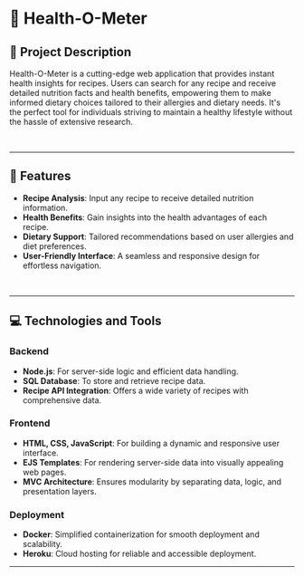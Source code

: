 # 🥗 **Health-O-Meter**

## 📝 **Project Description**

Health-O-Meter is a cutting-edge web application that provides instant health insights for recipes. Users can search for any recipe and receive detailed nutrition facts and health benefits, empowering them to make informed dietary choices tailored to their allergies and dietary needs. It's the perfect tool for individuals striving to maintain a healthy lifestyle without the hassle of extensive research.

<br>

---

## 🌟 **Features**

- **Recipe Analysis**: Input any recipe to receive detailed nutrition information.
- **Health Benefits**: Gain insights into the health advantages of each recipe.
- **Dietary Support**: Tailored recommendations based on user allergies and diet preferences.
- **User-Friendly Interface**: A seamless and responsive design for effortless navigation.

<br>

---

## 💻 **Technologies and Tools**

### **Backend**
- **Node.js**: For server-side logic and efficient data handling.
- **SQL Database**: To store and retrieve recipe data.
- **Recipe API Integration**: Offers a wide variety of recipes with comprehensive data.

### **Frontend**
- **HTML, CSS, JavaScript**: For building a dynamic and responsive user interface.
- **EJS Templates**: For rendering server-side data into visually appealing web pages.
- **MVC Architecture**: Ensures modularity by separating data, logic, and presentation layers.

### **Deployment**
- **Docker**: Simplified containerization for smooth deployment and scalability.
- **Heroku**: Cloud hosting for reliable and accessible deployment.


---
